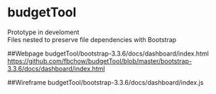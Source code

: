 # budgetTool
Prototype in develoment  
Files nested to preserve file dependencies with Bootstrap

##Webpage
budgetTool/bootstrap-3.3.6/docs/dashboard/index.html
https://github.com/fbchow/budgetTool/blob/master/bootstrap-3.3.6/docs/dashboard/index.html

##Wireframe
budgetTool/bootstrap-3.3.6/docs/dashboard/index.js
